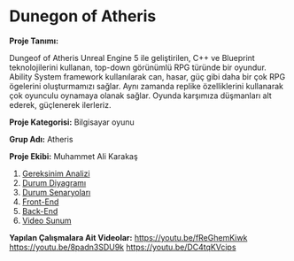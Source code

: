 # Dunegon of Atheris 

**Proje Tanımı:** 

 Dungeof of Atheris Unreal Engine 5 ile geliştirilen, C++ ve Blueprint teknolojilerini kullanan, top-down görünümlü RPG türünde bir oyundur. Ability System framework kullanılarak can, hasar, güç gibi daha bir çok RPG ögelerini oluşturmamızı sağlar. Aynı zamanda replike özelliklerini kullanarak çok oyunculu oynamaya olanak sağlar. Oyunda karşımıza düşmanları alt ederek, güçlenerek ilerleriz.

**Proje Kategorisi:** Bilgisayar oyunu

**Grup Adı:** Atheris

**Proje Ekibi:** Muhammet Ali Karakaş

1. [Gereksinim Analizi](Gereksinimler.md)
2. [Durum Diyagramı](Durum-Diyagramı.md)
3. [Durum Senaryoları](Durum-Senaryoları.md)
4. [Front-End](Front-End.md)
5. [Back-End](Back-End.md)
6. [Video Sunum](Sunum.md)

**Yapılan Çalışmalara Ait Videolar:** 
https://youtu.be/fReGhemKiwk
https://youtu.be/8padn3SDU9k
https://youtu.be/DC4tqKVcips
